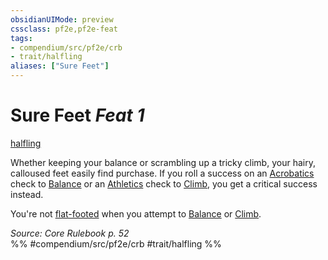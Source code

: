 ```yaml
---
obsidianUIMode: preview
cssclass: pf2e,pf2e-feat
tags:
- compendium/src/pf2e/crb
- trait/halfling
aliases: ["Sure Feet"]
---
```

# Sure Feet  *Feat 1*  
[halfling](../../rules/traits/halfling.md)  


Whether keeping your balance or scrambling up a tricky climb, your hairy, calloused feet easily find purchase. If you roll a success on an [Acrobatics](../skills.md#Acrobatics) check to [Balance](../../rules/actions/balance.md) or an [Athletics](../skills.md#Athletics) check to [Climb](../../rules/actions/climb.md), you get a critical success instead.

You're not [flat-footed](../../rules/conditions.md#Flat-footed) when you attempt to [Balance](../../rules/actions/balance.md) or [Climb](../../rules/actions/climb.md).

*Source: Core Rulebook p. 52*  
%% #compendium/src/pf2e/crb #trait/halfling %%